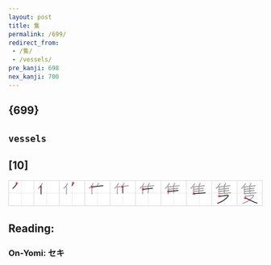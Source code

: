 ```yaml
---
layout: post
title: 隻
permalink: /699/
redirect_from:
 - /隻/
 - /vessels/
pre_kanji: 698
nex_kanji: 700
---
```


## {699}

## `vessels`

## [10]

<div class="stroke"><img src="../images/E99ABB.png" /></div>

## Reading:

### On-Yomi: セキ
